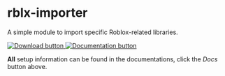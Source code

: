 # rblx-importer
A simple module to import specific Roblox-related libraries.

<a href="https://github.com/DavidTDC3377/rblx-importer/releases/">
  <img src="https://user-images.githubusercontent.com/40366903/165490793-a61cac2e-6a6e-48cb-a0e5-635983488b76.svg" alt="Download button">
</a>

<a href="https://github.com/DavidTDC3377/rblx-importer/wiki#section-1-setup">
  <img src="https://user-images.githubusercontent.com/40366903/165514217-84e5b27d-cf58-4bd4-9e6f-7fc0df17cdbe.svg" alt="Documentation button">
</a>


**All** setup information can be found in the documentations, click the *Docs* button above.
